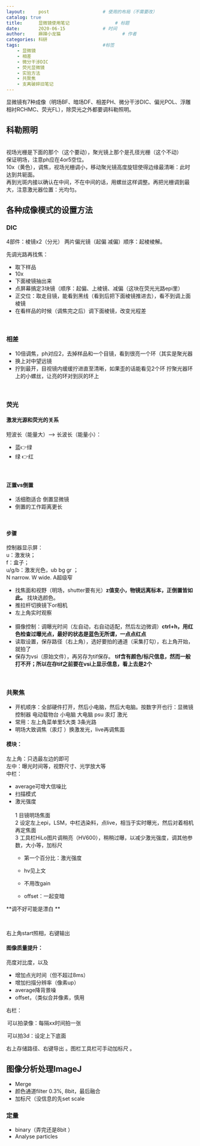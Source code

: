 ```yaml
---
layout:     post   				    # 使用的布局（不需要改）
catalog: true
title:      显微镜使用笔记 				# 标题 
date:       2020-06-15 				# 时间
author:     麻辣小龙猫 						# 作者
categories: 科研 						
tags:								#标签
    - 显微镜
    - 相差
    - 微分干涉DIC
    - 荧光显微镜
    - 实验方法
    - 共聚焦
    - 支离破碎旧笔记
---
```

显微镜有7种成像（明场BF、暗场DF、相差PH、微分干涉DIC、偏光POL、浮雕相衬RCHMC、荧光FL），除荧光之外都要调科勒照明。
<br>

<!-- more -->

## 科勒照明

<br>
视场光栅是下面的那个（这个要动），聚光镜上那个是孔径光栅（这个不动）
<br>
保证明场，注意ph应在4or5空位。<br>
10x（黄色），调焦，视场光栅调小，移动聚光镜高度旋钮使得边缘最清晰：此时达到共轭面。<br>
再到光斑内接以确认在中间，不在中间的话，用螺丝这样调整。再把光栅调到最大，注意激光器位置：光均匀。<br>

## 各种成像模式的设置方法
### DIC
4部件：棱镜x2（分光） 两片偏光镜（起偏 减偏）顺序：起棱棱解。<br>

先调光路再找焦：<br>
* 取下样品
* 10x
* 下面棱镜抽出来
* 点屏幕搞定3块镜（顺序：起偏、上棱镜、减偏（这块在荧光光路epi里）
* 正交位：取走目镜，能看到黑线（看到后把下面棱镜推进去），看不到调上面棱镜
* 在看样品的时候（调焦完之后）调下面棱镜，改变光程差
<br>

### 相差
* 10倍调焦，ph对应2，去掉样品和一个目镜，看到很亮一个环（其实是聚光器
* 换上对中望远镜
* 拧到最开，目视镜内缓缓拧进直至清晰，如果歪的话能看见2个环
拧聚光器环上的小螺丝，让亮的环对到灰的环上
<br>

### 荧光

#### 激发光源和荧光的关系
短波长（能量大）--> 长波长（能量小）：<br>
* 蓝👉绿 
* 绿 👉红 
<br>

#### 正置vs倒置
* 活细胞适合 倒置显微镜
* 倒置的工作距离更长 
<br>

#### 步骤
控制器显示屏：<br>u：激发块；<br> f：盒子；<br>u/g/b：激发光色，ub bg gr ；<br>N narrow. W wide. A超级窄 
<br>
* 找焦面和视野（明场，shutter要有光）**z值变小，物镜远离标本，正倒置皆如此。** 找块选颜色。 
* 推拉杆切换镜下or相机 
* 左上角实时观察 
<br><br>
* 摄像控制：调曝光时间（左自动，右自动适配，然后左边微调）**ctrl+h，用红色检查过曝光点，最好的状态是蓝色无所谓，一点点红点**
* 读取设置，保存路径（右上角），选好要拍的通道（采集打勾），右上角开始，就拍了 
* 保存为vsi（原始文件），再另存为tif保存。
**tif含有颜色/标尺信息，然而一般打不开；所以在存tif之前要在vsi上显示信息，看上去是2个**
<br>

### 共聚焦
* 开机顺序：全部硬件打开，然后小电脑，然后大电脑。按数字开也行：显微镜控制器 电动载物台 小电脑 大电脑 psu 汞灯 激光 
* 常用：左上角菜单里5大类  3条光路 
* 明场大致调焦（汞灯 ）换激发光，live再调焦面  

#### 模块： 
左上角：只选最左边的即可 
<br>
左中：曝光时间等，视野尺寸、光学放大等 
<br>
中栏： 
* average可增大信噪比 
* 扫描模式 
* 激光强度 
<br><br>
1 目镜明场焦面 <br>
2 设定左上epi，LSM，中栏选染料，点live，相当于实时曝光，然后对着相机再定焦面 <br>
3 工具栏HiLo图片调稍亮（HV600），稍稍过曝，以减少激光强度，调其他参数，大小等，加标尺 
	* 第一个百分比：激光强度 

	* hv见上文 

	* 不用改gain 

	* offset：一起变暗 

**调不好可能是漂白 **

<br>

右上角start照相，右键输出 

#### 图像质量提升：
亮度对比度，以及 <br>
* 增加点光时间（但不超过8ms） <br>
* 增加扫描分辨率（像素up） <br>
* average降背景噪 <br>
* offset，（类似合并像素，慎用 <br>

 
 

右栏： 

 可以拍录像：每隔xx时间拍一张 

 可以拍3d：设定上下底面 

右上存储路径、右键导出 。图栏工具栏可手动加标尺 。
<br>

 
 

## 图像分析处理ImageJ
* Merge 
* 颜色通道filter 0.3%, 8bit，最后融合 
* 加标尺（没信息的先set scale 

### 定量
* binary（弄完还是8bit ）
* Analyse particles  


